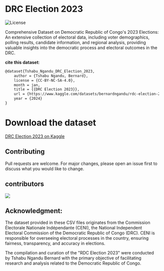 # DRC Election 2023

![License](https://poser.pugx.org/bernard-ng/drc-election-2023/license)

Comprehensive Dataset on Democratic Republic of Congo's 2023 Elections: An extensive collection of electoral data, including voter demographics, polling results, candidate information, and regional analysis, providing valuable insights into the democratic process and electoral outcomes in the DRC.

**cite this dataset**:
```tex
@dataset{Tshabu_Ngandu_DRC_Election_2023,
    author = {Tshabu Ngandu, Bernard},
    license = {CC-BY-NC-SA-4.0},
    month = jan,
    title = {{DRC Election 2023}},
    url = {https://www.kaggle.com/datasets/bernardngandu/rdc-election-2023},
    year = {2024}
}
```

# Download the dataset
[DRC Election 2023 on Kaggle](https://www.kaggle.com/datasets/bernardngandu/rdc-election-2023)

## Contributing
Pull requests are welcome. For major changes, please open an issue first to discuss what you would like to change.

## contributors

<a href="https://github.com/bernard-ng/drc-election-2023/graphs/contributors">
  <img src="https://contrib.rocks/image?repo=bernard-ng/drc-election-2023"/>
</a>

## Acknowledgment:

The dataset provided in these CSV files originates from the Commission Électorale Nationale Indépendante (CENI), the National Independent Electoral Commission of the Democratic Republic of Congo (DRC). CENI is responsible for overseeing electoral processes in the country, ensuring fairness, transparency, and accuracy in elections.

The compilation and curation of the "RDC Election 2023" were conducted by Tshabu Ngandu Bernard with the primary objective of facilitating research and analysis related to the Democratic Republic of Congo.

